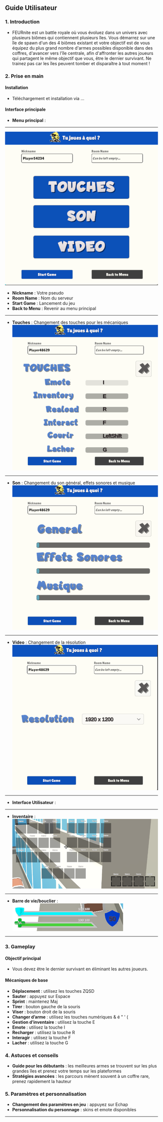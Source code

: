 ## **Guide Utilisateur**

### **1. Introduction**
- FEURnite est un battle royale où vous évoluez dans un univers avec plusieurs biômes qui contiennent plusieurs îles. Vous démarrez sur une île de spawn d'un des 4 biômes existant et votre objectif est de vous équipez du plus grand nombre d'armes possibles disponible dans des coffres, d'avancer vers l'île centrale, afin d'affronter les autres joueurs qui partagent le même objectif que vous, être le dernier survivant. Ne trainez pas car les îles peuvent tomber et disparaître à tout moment !

### **2. Prise en main**
#### Installation
- Téléchargement et installation via ...

#### Interface principale
- **Menu principal** : 

---

![alt text](img/menu.PNG)  
- **Nickname** : Votre pseudo   
- **Room Name** : Nom du serveur  
- **Start Game** : Lancement du jeu     
- **Back to Menu** : Revenir au menu principal      

---

- **Touches** : Changement des touches pour les mécaniques  
![alt text](img/touches.PNG)   

---

- **Son** : Changement du son général, effets sonores et musique  
![alt text](img/son.PNG)

---

- **Video** : Changement de la résolution   
![alt text](img/resolution.PNG)

---

- **Interface Utilisateur** :

---

- **Inventaire** :  
![alt text](img/inventaire.PNG)

---

- **Barre de vie/bouclier** :  
![alt text](img/barre_de_vie.PNG)

---

### **3. Gameplay**
#### Objectif principal
- Vous devez être le dernier survivant en éliminant les autres joueurs.

#### Mécaniques de base
- **Déplacement** : utilisez les touches ZQSD 
- **Sauter** : appuyez sur Espace 
- **Sprint** : maintenez Maj
- **Tirer** : bouton gauche de la souris 
- **Viser** : bouton droit de la souris 
- **Changer d’arme** : utilisez les touches numériques & é " ' (    
- **Gestion d’inventaire** : utilisez la touche E   
- **Emote** : utilisez la touche I  
- **Recharger** : utilisez la touche R  
- **Interagir** : utilisez la touche F
- **Lacher** : utilisez la touche G 

### **4. Astuces et conseils**
- **Guide pour les débutants** : les meilleures armes se trouvent sur les plus grandes îles et prenez votre temps sur les plateformes    
- **Stratégies avancées** : les parcours mènent souvent à un coffre rare, prenez rapidement la hauteur  

### **5. Paramètres et personnalisation**
- **Changement des paramètres en jeu** : appuyez sur Echap  
- **Personnalisation du personnage** : skins et emote disponibles

---
